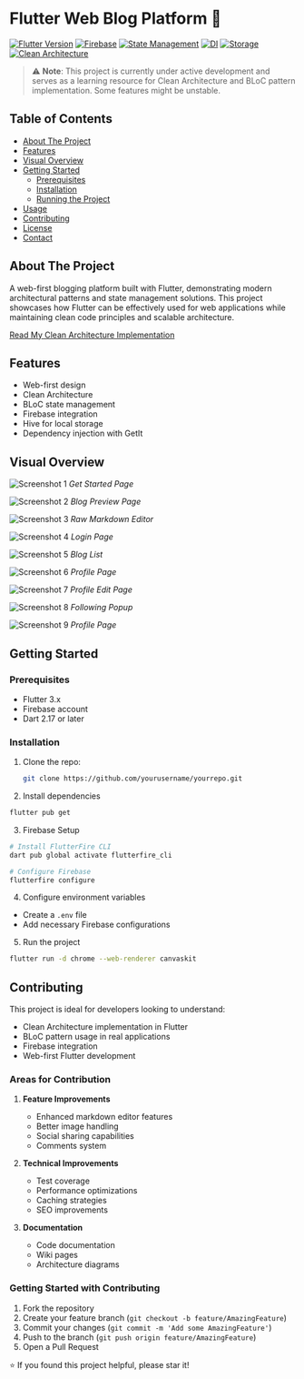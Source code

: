# Flutter Web Blog Platform 🚀

[![Flutter Version](https://img.shields.io/badge/Flutter-3.x-blue.svg)](https://flutter.dev)
[![Firebase](https://img.shields.io/badge/Firebase-Enabled-orange.svg)](https://firebase.google.com)
[![State Management](https://img.shields.io/badge/Bloc-8.x-purple.svg)](https://bloclibrary.dev)
[![DI](https://img.shields.io/badge/GetIt-7.x-green.svg)](https://pub.dev/packages/get_it)
[![Storage](https://img.shields.io/badge/Hive-3.x-yellow.svg)](https://pub.dev/packages/hive)
[![Clean Architecture](https://img.shields.io/badge/Clean%20Architecture-Implemented-blue.svg)]()

> ⚠️ **Note**: This project is currently under active development and serves as a learning resource for Clean Architecture and BLoC pattern implementation. Some features might be unstable.

## Table of Contents

- [About The Project](#about-the-project)
- [Features](#features)
- [Visual Overview](#visual-overview)
- [Getting Started](#getting-started)
  - [Prerequisites](#prerequisites)
  - [Installation](#installation)
  - [Running the Project](#running-the-project)
- [Usage](#usage)
- [Contributing](#contributing)
- [License](#license)
- [Contact](#contact)

## About The Project

A web-first blogging platform built with Flutter, demonstrating modern architectural patterns and state management solutions. This project showcases how Flutter can be effectively used for web applications while maintaining clean code principles and scalable architecture.

[Read My Clean Architecture Implementation](https://rishi2220.hashnode.dev/getting-cracked-at-clean-and-bloc-architecture)

## Features

- Web-first design
- Clean Architecture
- BLoC state management
- Firebase integration
- Hive for local storage
- Dependency injection with GetIt

## Visual Overview

![Screenshot 1](/assets/screenshots/1.png)
*Get Started Page*

![Screenshot 2](/assets/screenshots/2.png)
*Blog Preview Page*

![Screenshot 3](/assets/screenshots/3.png)
*Raw Markdown Editor*

![Screenshot 4](/assets/screenshots/4.png)
*Login Page*

![Screenshot 5](/assets/screenshots/5.png)
*Blog List*

![Screenshot 6](/assets/screenshots/6.png)
*Profile Page*

![Screenshot 7](/assets/screenshots/7.png)
*Profile Edit Page*

![Screenshot 8](/assets/screenshots/8.png)
*Following Popup*

![Screenshot 9](/assets/screenshots/9.png)
*Profile Page*


## Getting Started

### Prerequisites

- Flutter 3.x
- Firebase account
- Dart 2.17 or later

### Installation

1. Clone the repo:
   ```sh
   git clone https://github.com/yourusername/yourrepo.git
   ```

2. Install dependencies
```bash
flutter pub get
```

3. Firebase Setup
```bash
# Install FlutterFire CLI
dart pub global activate flutterfire_cli

# Configure Firebase
flutterfire configure
```

4. Configure environment variables
- Create a `.env` file
- Add necessary Firebase configurations

5. Run the project
```bash
flutter run -d chrome --web-renderer canvaskit
```

## Contributing

This project is ideal for developers looking to understand:
- Clean Architecture implementation in Flutter
- BLoC pattern usage in real applications
- Firebase integration
- Web-first Flutter development

### Areas for Contribution

1. **Feature Improvements**
   - Enhanced markdown editor features
   - Better image handling
   - Social sharing capabilities
   - Comments system

2. **Technical Improvements**
   - Test coverage
   - Performance optimizations
   - Caching strategies
   - SEO improvements

3. **Documentation**
   - Code documentation
   - Wiki pages
   - Architecture diagrams

### Getting Started with Contributing

1. Fork the repository
2. Create your feature branch (`git checkout -b feature/AmazingFeature`)
3. Commit your changes (`git commit -m 'Add some AmazingFeature'`)
4. Push to the branch (`git push origin feature/AmazingFeature`)
5. Open a Pull Request


⭐ If you found this project helpful, please star it!
